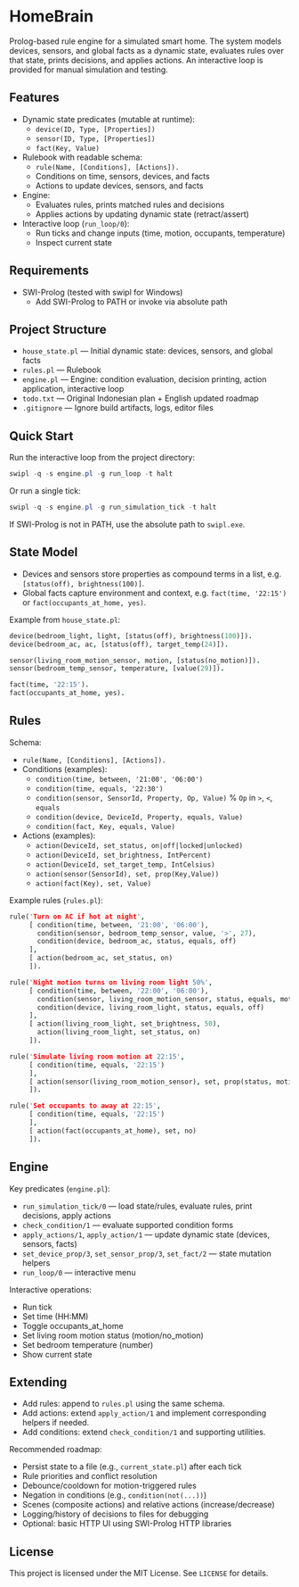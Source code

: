 # HomeBrain

Prolog-based rule engine for a simulated smart home. The system models devices, sensors, and global facts as a dynamic state, evaluates rules over that state, prints decisions, and applies actions. An interactive loop is provided for manual simulation and testing.

## Features

- Dynamic state predicates (mutable at runtime):
  - `device(ID, Type, [Properties])`
  - `sensor(ID, Type, [Properties])`
  - `fact(Key, Value)`
- Rulebook with readable schema:
  - `rule(Name, [Conditions], [Actions]).`
  - Conditions on time, sensors, devices, and facts
  - Actions to update devices, sensors, and facts
- Engine:
  - Evaluates rules, prints matched rules and decisions
  - Applies actions by updating dynamic state (retract/assert)
- Interactive loop (`run_loop/0`):
  - Run ticks and change inputs (time, motion, occupants, temperature)
  - Inspect current state

## Requirements

- SWI-Prolog (tested with swipl for Windows)
  - Add SWI-Prolog to PATH or invoke via absolute path

## Project Structure

- `house_state.pl` — Initial dynamic state: devices, sensors, and global facts
- `rules.pl`       — Rulebook
- `engine.pl`      — Engine: condition evaluation, decision printing, action application, interactive loop
- `todo.txt`       — Original Indonesian plan + English updated roadmap
- `.gitignore`     — Ignore build artifacts, logs, editor files

## Quick Start

Run the interactive loop from the project directory:

```powershell
swipl -q -s engine.pl -g run_loop -t halt
```

Or run a single tick:

```powershell
swipl -q -s engine.pl -g run_simulation_tick -t halt
```

If SWI-Prolog is not in PATH, use the absolute path to `swipl.exe`.

## State Model

- Devices and sensors store properties as compound terms in a list, e.g. `[status(off), brightness(100)]`.
- Global facts capture environment and context, e.g. `fact(time, '22:15')` or `fact(occupants_at_home, yes)`.

Example from `house_state.pl`:

```prolog
device(bedroom_light, light, [status(off), brightness(100)]).
device(bedroom_ac, ac, [status(off), target_temp(24)]).

sensor(living_room_motion_sensor, motion, [status(no_motion)]).
sensor(bedroom_temp_sensor, temperature, [value(29)]).

fact(time, '22:15').
fact(occupants_at_home, yes).
```

## Rules

Schema:

- `rule(Name, [Conditions], [Actions]).`
- Conditions (examples):
  - `condition(time, between, '21:00', '06:00')`
  - `condition(time, equals, '22:30')`
  - `condition(sensor, SensorId, Property, Op, Value)`  % `Op` in `>`, `<`, `equals`
  - `condition(device, DeviceId, Property, equals, Value)`
  - `condition(fact, Key, equals, Value)`
- Actions (examples):
  - `action(DeviceId, set_status, on|off|locked|unlocked)`
  - `action(DeviceId, set_brightness, IntPercent)`
  - `action(DeviceId, set_target_temp, IntCelsius)`
  - `action(sensor(SensorId), set, prop(Key,Value))`
  - `action(fact(Key), set, Value)`

Example rules (`rules.pl`):

```prolog
rule('Turn on AC if hot at night',
     [ condition(time, between, '21:00', '06:00'),
       condition(sensor, bedroom_temp_sensor, value, '>', 27),
       condition(device, bedroom_ac, status, equals, off)
     ],
     [ action(bedroom_ac, set_status, on)
     ]).

rule('Night motion turns on living room light 50%',
     [ condition(time, between, '22:00', '06:00'),
       condition(sensor, living_room_motion_sensor, status, equals, motion),
       condition(device, living_room_light, status, equals, off)
     ],
     [ action(living_room_light, set_brightness, 50),
       action(living_room_light, set_status, on)
     ]).

rule('Simulate living room motion at 22:15',
     [ condition(time, equals, '22:15')
     ],
     [ action(sensor(living_room_motion_sensor), set, prop(status, motion))
     ]).

rule('Set occupants to away at 22:15',
     [ condition(time, equals, '22:15')
     ],
     [ action(fact(occupants_at_home), set, no)
     ]).
```

## Engine

Key predicates (`engine.pl`):

- `run_simulation_tick/0` — load state/rules, evaluate rules, print decisions, apply actions
- `check_condition/1` — evaluate supported condition forms
- `apply_actions/1`, `apply_action/1` — update dynamic state (devices, sensors, facts)
- `set_device_prop/3`, `set_sensor_prop/3`, `set_fact/2` — state mutation helpers
- `run_loop/0` — interactive menu

Interactive operations:

- Run tick
- Set time (HH:MM)
- Toggle occupants_at_home
- Set living room motion status (motion/no_motion)
- Set bedroom temperature (number)
- Show current state

## Extending

- Add rules: append to `rules.pl` using the same schema.
- Add actions: extend `apply_action/1` and implement corresponding helpers if needed.
- Add conditions: extend `check_condition/1` and supporting utilities.

Recommended roadmap:

- Persist state to a file (e.g., `current_state.pl`) after each tick
- Rule priorities and conflict resolution
- Debounce/cooldown for motion-triggered rules
- Negation in conditions (e.g., `condition(not(...))`)
- Scenes (composite actions) and relative actions (increase/decrease)
- Logging/history of decisions to files for debugging
- Optional: basic HTTP UI using SWI-Prolog HTTP libraries

## License

This project is licensed under the MIT License. See `LICENSE` for details.
